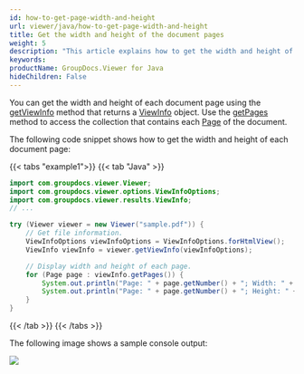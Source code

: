 ```yaml
---
id: how-to-get-page-width-and-height
url: viewer/java/how-to-get-page-width-and-height
title: Get the width and height of the document pages
weight: 5
description: "This article explains how to get the width and height of the document pages using GroupDocs.Viewer for Java."
keywords: 
productName: GroupDocs.Viewer for Java
hideChildren: False
---
```


You can get the width and height of each document page using the [getViewInfo](https://reference.groupdocs.com/viewer/java/com.groupdocs.viewer/viewer/#getViewInfo-com.groupdocs.viewer.options.ViewInfoOptions-) method that returns a [ViewInfo](https://reference.groupdocs.com/viewer/java/com.groupdocs.viewer.results/viewinfo/) object. Use the [getPages](https://reference.groupdocs.com/viewer/java/com.groupdocs.viewer.results/viewinfo/#getPages--) method to access the collection that contains each [Page](https://reference.groupdocs.com/viewer/java/com.groupdocs.viewer.results/page/) of the document.


The following code snippet shows how to get the width and height of each document page:

{{< tabs "example1">}}
{{< tab "Java" >}}
```java
import com.groupdocs.viewer.Viewer;
import com.groupdocs.viewer.options.ViewInfoOptions;
import com.groupdocs.viewer.results.ViewInfo;
// ...

try (Viewer viewer = new Viewer("sample.pdf")) {
    // Get file information.
    ViewInfoOptions viewInfoOptions = ViewInfoOptions.forHtmlView();
    ViewInfo viewInfo = viewer.getViewInfo(viewInfoOptions);

    // Display width and height of each page.
    for (Page page : viewInfo.getPages()) {
        System.out.println("Page: " + page.getNumber() + "; Width: " + page.getWidth() + ", pixels");
        System.out.println("Page: " + page.getNumber() + "; Height: " + page.getHeight() + ", pixels");
    }
}
```
{{< /tab >}}
{{< /tabs >}}

The following image shows a sample console output:

![](/viewer/java/images/how-to-get-page-width-and-height.png)